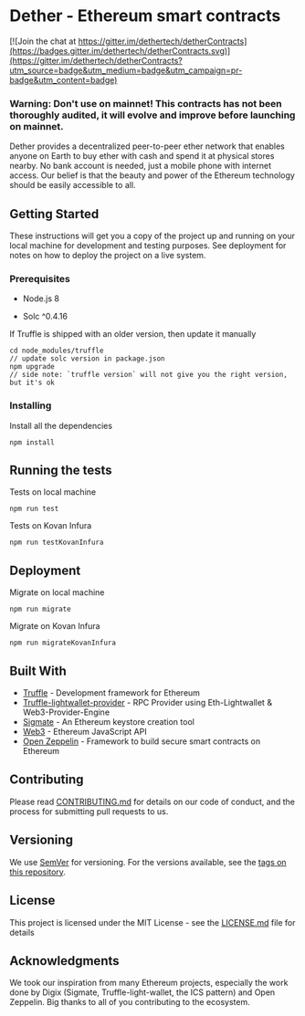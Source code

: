 # Dether - Ethereum smart contracts

[![Join the chat at https://gitter.im/dethertech/detherContracts](https://badges.gitter.im/dethertech/detherContracts.svg)](https://gitter.im/dethertech/detherContracts?utm_source=badge&utm_medium=badge&utm_campaign=pr-badge&utm_content=badge)

### Warning: Don't use on mainnet! This contracts has not been thoroughly audited, it will evolve and improve before launching on mainnet.

Dether provides a decentralized peer-to-peer ether network that enables anyone on Earth to buy ether
with cash and spend it at physical stores nearby. No bank account is needed, just a mobile phone with
internet access. Our belief is that the beauty and power of the Ethereum technology should be easily
accessible to all.

## Getting Started

These instructions will get you a copy of the project up and running on your local machine for development and testing purposes. See deployment for notes on how to deploy the project on a live system.

### Prerequisites

* Node.js 8

* Solc ^0.4.16 

If Truffle is shipped with an older version, then update it manually
```
cd node_modules/truffle
// update solc version in package.json
npm upgrade
// side note: `truffle version` will not give you the right version, but it's ok
```

### Installing

Install all the dependencies
```
npm install
```

## Running the tests

Tests on local machine
```
npm run test
```

Tests on Kovan Infura
```
npm run testKovanInfura
``` 

## Deployment

Migrate on local machine
```
npm run migrate
```

Migrate on Kovan Infura
```
npm run migrateKovanInfura
``` 

## Built With

* [Truffle](http://truffleframework.com) - Development framework for Ethereum
* [Truffle-lightwallet-provider](https://github.com/DigixGlobal/truffle-lightwallet-provider) - RPC Provider using Eth-Lightwallet & Web3-Provider-Engine
* [Sigmate](https://github.com/DigixGlobal/sigmate) - An Ethereum keystore creation tool 
* [Web3](https://github.com/ethereum/web3.js/) - Ethereum JavaScript API
* [Open Zeppelin](https://openzeppelin.org/) - Framework to build secure smart contracts on Ethereum

## Contributing

Please read [CONTRIBUTING.md](CONTRIBUTING.md) for details on our code of conduct, and the process for submitting pull requests to us.

## Versioning

We use [SemVer](http://semver.org/) for versioning. For the versions available, see the [tags on this repository](https://github.com/dethertech/dethercontracts/tags). 

## License

This project is licensed under the MIT License - see the [LICENSE.md](LICENSE.md) file for details

## Acknowledgments

We took our inspiration from many Ethereum projects, especially the work done by Digix (Sigmate, Truffle-light-wallet, the ICS pattern) and Open Zeppelin.
Big thanks to all of you contributing to the ecosystem.
